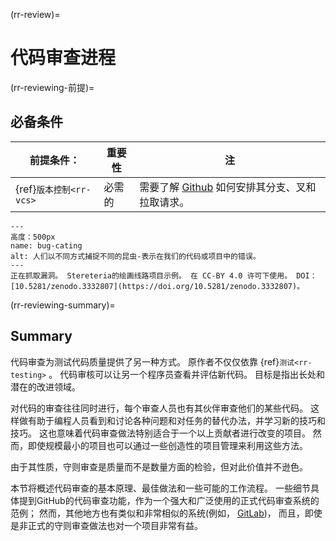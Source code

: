(rr-review)=
# 代码审查进程

(rr-reviewing-前提)=
## 必备条件

| 前提条件：                     | 重要性 | 注                                                 |
| ------------------------- | --- | ------------------------------------------------- |
| {ref}`版本控制<rr-vcs>` | 必需的 | 需要了解 [Github](https://github.com) 如何安排其分支、叉和拉取请求。 |

```{figure} ../figures/bug-catching.jpg
---
高度：500px
name: bug-cating
alt: 人们以不同方式捕捉不同的昆虫-表示在我们的代码或项目中的错误。
---
正在抓取漏洞。 Stereteria的绘画线路项目示例。 在 CC-BY 4.0 许可下使用。 DOI：[10.5281/zenodo.3332807](https://doi.org/10.5281/zenodo.3332807)。
```

(rr-reviewing-summary)=
## Summary

代码审查为测试代码质量提供了另一种方式。 原作者不仅仅依靠 {ref}`测试<rr-testing>` 。 代码审核可以让另一个程序员查看并评估新代码。 目标是指出长处和潜在的改进领域。

对代码的审查往往同时进行，每个审查人员也有其伙伴审查他们的某些代码。 这样做有助于编程人员看到和讨论各种问题和对任务的替代办法，并学习新的技巧和技巧。 这也意味着代码审查做法特别适合于一个以上贡献者进行改变的项目。 然而，即使规模最小的项目也可以通过一些创造性的项目管理来利用这些方法。

由于其性质，守则审查是质量而不是数量方面的检验，但对此价值并不逊色。

本节将概述代码审查的基本原理、最佳做法和一些可能的工作流程。 一些细节具体提到GitHub的代码审查功能，作为一个强大和广泛使用的正式代码审查系统的范例； 然而，其他地方也有类似和非常相似的系统(例如， [GitLab](https://about.gitlab.com))， 而且，即使是非正式的守则审查做法也对一个项目非常有益。
